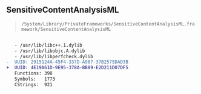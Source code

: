 ## SensitiveContentAnalysisML

> `/System/Library/PrivateFrameworks/SensitiveContentAnalysisML.framework/SensitiveContentAnalysisML`

```diff

   - /usr/lib/libc++.1.dylib
   - /usr/lib/libobjc.A.dylib
   - /usr/lib/libperfcheck.dylib
-  UUID: 2915124A-45F4-337D-A987-37B2575DAD3B
+  UUID: 4E19A61D-9E95-378A-BB89-E2D211D07DF5
   Functions: 398
   Symbols:   1773
   CStrings:  921

```
